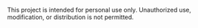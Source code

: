 This project is intended for personal use only. Unauthorized use, modification, or distribution is not permitted.
